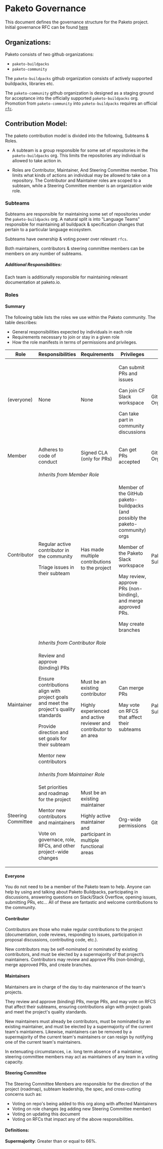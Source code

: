 # Paketo Governance

This document defines the governance structure for the Paketo project. Initial governance RFC can be found [here](https://github.com/paketo-buildpacks/rfcs/blob/main/implemented/0002-governance.md)

## Organizations:

Paketo consists of two github organizations:

- `paketo-buildpacks`
- `paketo-community`

The `paketo-buildpacks` github organization consists of actively supported buildpacks, libraries etc.

The `paketo-community` github organization is designed as a staging ground for acceptance into the officially supported `paketo-buildpacks` org. Promotion from `paketo-community` into `paketo-buildpacks` requires an official [`rfc`](https://github.com/paketo-buildpacks/rfcs).

## Contribution Model:

The paketo contribution model is divided into the following, Subteams & Roles.

- A subteam is a group responsible for some set of repositories in the `paketo-buildpacks` org. This limits the repositories any individual is allowed to take action in.

- Roles are Contributor, Maintainer, And Steering Committee member. This limits what kinds of actions an individual may be allowed to take on a repository. The Contributor and Maintainer roles are scoped to a subteam, while a Steering Committee member is an organization wide role.


### Subteams
Subteams are responsible for maintaining some set of repositories under the `paketo-buildpacks` org. A natural split is into "Language Teams" responsible for maintaining all buildpack & specification changes that pertain to a particular language ecosystem.

Subteams have ownership & voting power over relevant `rfcs`.

Both maintainers, contributors & steering committee members can be members on any number of subteams.

##### Additional Responsibilities:
Each team is additionally responsible for maintaining  relevant documentation at paketo.io.

### Roles

#### Summary

The following table lists the roles we use within the Paketo community. The table describes:

- General responsibilities expected by individuals in each role
- Requirements necessary to join or stay in a given role
- How the role manifests in terms of permissions and privileges.

<table>
  <thead>
    <tr>
    <th>Role</th>
    <th>Responsibilities</th>
    <th>Requirements</th>
    <th>Privileges</th>
    <th>Scope</th>
    </tr>
  </thead>

  <tr>
    <td>(everyone)</td>
    <td>None</td>
    <td>None</td>
    <td>
        <p>Can submit PRs and issues</p>
        <p>Can join CF Slack workspace</p>
        <p>Can take part in community discussions</p>
    </td>
    <td>GitHub Organization</td>
  </tr>  

  <tr>
    <td>Member</td>
    <td>
        <p>Adheres to code of conduct</p>
    </td>
    <td>
        <p>Signed CLA (only for PRs)</p>
    </td>
    <td>
        <p>Can get PRs accepted</p>
    </td>
    <td>GitHub Organization</td>
  </tr>

  <tr>
    <td rowspan="2">Contributor</td>
    <td colspan="4"><i>Inherits from Member Role</i></td>
  </tr>
  <tr>
    <td>
        <p>Regular active contributor in the community</p>
        <p>Triage issues in their subteam</p>
    </td>
    <td>
        <p>Has made multiple contributions to the project</p>
    </td>
    <td>
        <p>Member of the GitHub paketo-buildpacks (and possibly the paketo-community) orgs</p>
        <p>Member of the Paketo Slack workspace</p>
        <p>May review, approve PRs (non-binding), and merge approved PRs.</p>
        <p>May create branches</p>
    </td>
    <td>Paketo Subteam</td>
  </tr>

  <tr>
  <tr>
    <td rowspan="2">Maintainer</td>
    <td colspan="4"><i>Inherits from Contributor Role</i></td>
  </tr>
  <tr>
    <td>
        <p>Review and approve (binding) PRs</p>
        <p>Ensure contributions align with project goals and meet the project's quality standards</p>
        <p>Provide direction and set goals for their subteam</p>
        <p>Mentor new contributors</p>
    </td>
    <td>
        <p>Must be an existing contributor</p>
        <p>Highly experienced and active reviewer and contributor to an area</p>
    </td>
    <td>
        <p>Can merge PRs</p>
        <p>May vote on RFCS that affect their subteams</p>
    </td>
    <td>Paketo Subteam</td>
  </tr>

  <tr>
    <td rowspan="2">Steering Committee</td>
    <td colspan="4"><i>Inherits from Maintainer Role</i></td>
  </tr>
  <tr>
    <td>
        <p>Set priorities and roadmap for the project</p>
        <p>Mentor new contributors and maintainers</p>
        <p>Vote on governace, role, RFCs, and other project-wide changes</p>
    </td>
    <td>
        <p>Must be an existing maintainer</p>
        <p>Highly active maintainer and participant in multiple functional areas</p>
    </td>
    <td>
        <p>Org-wide permissions</p>
    </td>
    <td>Github Org</td>
  </tr>
</table>

#### Everyone
You do not need to be a member of the Paketo team to help. Anyone can help by using and talking about Paketo Buildpacks, participating in discussions, answering questions on Slack/Stack Overflow, opening issues, submitting PRs, etc... All of these are fantastic and welcome contributions to the community.

#### Contributor
Contributors are those who make regular contributions to the project (documentation, code reviews, responding to issues, participation in proposal discussions, contributing code, etc.). 

New contributors may be self-nominated or nominated by existing contributors, and must be elected by a supermajority of that project’s maintainers. Contributors may review and approve PRs (non-binding), merge approved PRs, and create branches.

#### Maintainers
Maintainers are in charge of the day to day maintenance of the team's projects.

They review and approve (binding) PRs, merge PRs, and may vote on RFCS that affect their subteams, ensuring contributions align with project goals and meet the project's quality standards.

New maintainers must already be contributors, must be nominated by an existing maintainer, and must be elected by a supermajority of the current team's maintainers. Likewise, maintainers can be removed by a supermajority of the current team's maintainers or can resign by notifying one of the current team's maintainers.

In extenuating circumstances, i.e. long term absence of a maintainer, steering committee members may act as maintainers of any team in a voting capacity.

#### Steering Committee
The Steering Committee Members are responsible for the direction of the project (roadmap), subteam leadership, the spec, and cross-cutting concerns such as:
- Voting on repo's being added to this org along with affected Maintainers
- Voting on role changes (eg adding new Steering Committee member)
- Voting on updating this document
- Voting on RFCs that impact any of the above responsibilities.


#### Definitions:

**Supermajority**: Greater than or equal to 66%.


